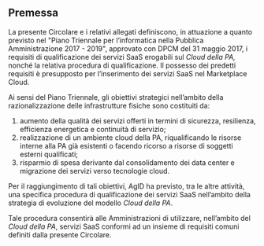 ## Premessa 

La presente Circolare e i relativi allegati definiscono, in attuazione a quanto
previsto nel "Piano Triennale per l’informatica nella Pubblica Amministrazione
2017 - 2019", approvato con DPCM del 31 maggio 2017, i requisiti di
qualificazione dei servizi SaaS erogabili sul *Cloud della PA,*
nonché la relativa procedura di qualificazione. Il possesso dei predetti
requisiti è presupposto per l’inserimento dei servizi SaaS nel Marketplace Cloud.

Ai sensi del Piano Triennale, gli obiettivi strategici nell’ambito della
razionalizzazione delle infrastrutture fisiche sono costituiti da:

1. aumento della qualità dei servizi offerti in termini di sicurezza,
   resilienza, efficienza energetica e continuità di servizio;
2. realizzazione di un ambiente cloud della PA, riqualificando le risorse
   interne alla PA già esistenti o facendo ricorso a risorse di soggetti
   esterni qualificati;
3. risparmio di spesa derivante dal consolidamento dei data center e migrazione
   dei servizi verso tecnologie cloud.

Per il raggiungimento di tali obiettivi, AgID ha previsto, tra le altre
attività, una specifica procedura di qualificazione dei servizi SaaS
nell’ambito della strategia di evoluzione del modello *Cloud della PA*. 

Tale procedura consentirà alle Amministrazioni di utilizzare, nell’ambito del
*Cloud della PA*, servizi SaaS conformi ad un insieme di requisiti comuni definiti
dalla presente Circolare.

